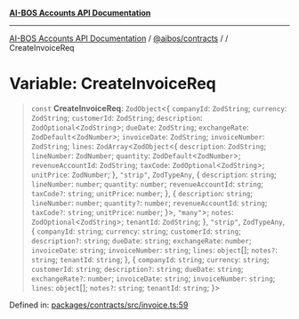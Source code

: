 [**AI-BOS Accounts API Documentation**](../../../README.md)

***

[AI-BOS Accounts API Documentation](../../../README.md) / [@aibos/contracts](../README.md) / [](../README.md) / CreateInvoiceReq

# Variable: CreateInvoiceReq

> `const` **CreateInvoiceReq**: `ZodObject`\<\{ `companyId`: `ZodString`; `currency`: `ZodString`; `customerId`: `ZodString`; `description`: `ZodOptional`\<`ZodString`\>; `dueDate`: `ZodString`; `exchangeRate`: `ZodDefault`\<`ZodNumber`\>; `invoiceDate`: `ZodString`; `invoiceNumber`: `ZodString`; `lines`: `ZodArray`\<`ZodObject`\<\{ `description`: `ZodString`; `lineNumber`: `ZodNumber`; `quantity`: `ZodDefault`\<`ZodNumber`\>; `revenueAccountId`: `ZodString`; `taxCode`: `ZodOptional`\<`ZodString`\>; `unitPrice`: `ZodNumber`; \}, `"strip"`, `ZodTypeAny`, \{ `description`: `string`; `lineNumber`: `number`; `quantity`: `number`; `revenueAccountId`: `string`; `taxCode?`: `string`; `unitPrice`: `number`; \}, \{ `description`: `string`; `lineNumber`: `number`; `quantity?`: `number`; `revenueAccountId`: `string`; `taxCode?`: `string`; `unitPrice`: `number`; \}\>, `"many"`\>; `notes`: `ZodOptional`\<`ZodString`\>; `tenantId`: `ZodString`; \}, `"strip"`, `ZodTypeAny`, \{ `companyId`: `string`; `currency`: `string`; `customerId`: `string`; `description?`: `string`; `dueDate`: `string`; `exchangeRate`: `number`; `invoiceDate`: `string`; `invoiceNumber`: `string`; `lines`: `object`[]; `notes?`: `string`; `tenantId`: `string`; \}, \{ `companyId`: `string`; `currency`: `string`; `customerId`: `string`; `description?`: `string`; `dueDate`: `string`; `exchangeRate?`: `number`; `invoiceDate`: `string`; `invoiceNumber`: `string`; `lines`: `object`[]; `notes?`: `string`; `tenantId`: `string`; \}\>

Defined in: [packages/contracts/src/invoice.ts:59](https://github.com/pohlai88/accounts/blob/48103fb36d28b2b9bfb33472b6de2f719773cde9/packages/contracts/src/invoice.ts#L59)
